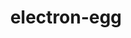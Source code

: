 ---
title: "electron-egg"
description: "A simple, cross-platform, enterprise-level desktop software development framework."
subDesc: "A simple, cross-platform, enterprise-level desktop software development framework."
feature1Img: ""
feature1Title: ""
feature1Desc: ""
feature2Img: ""
feature2Title: ""
feature2Desc: ""
feature3Img: ""
feature3Title: ""
feature3Desc: ""
feature4Img: ""
feature4Title: ""
feature4Desc: ""
feature5Img: ""
feature5Title: ""
feature5Desc: ""
feature6Img: ""
feature6Title: ""
feature6Desc: ""
startUp: "Start up"
link: "https://www.yuque.com/u34495/mivcfg"
github: "https://github.com/dromara/electron-egg"
gitee: "https://gitee.com/dromara/electron-egg"
level: "tool"
weight: 12
icon: "/img/logo/electronEgg.png"
showIntroduce: false
showFeature: false
---